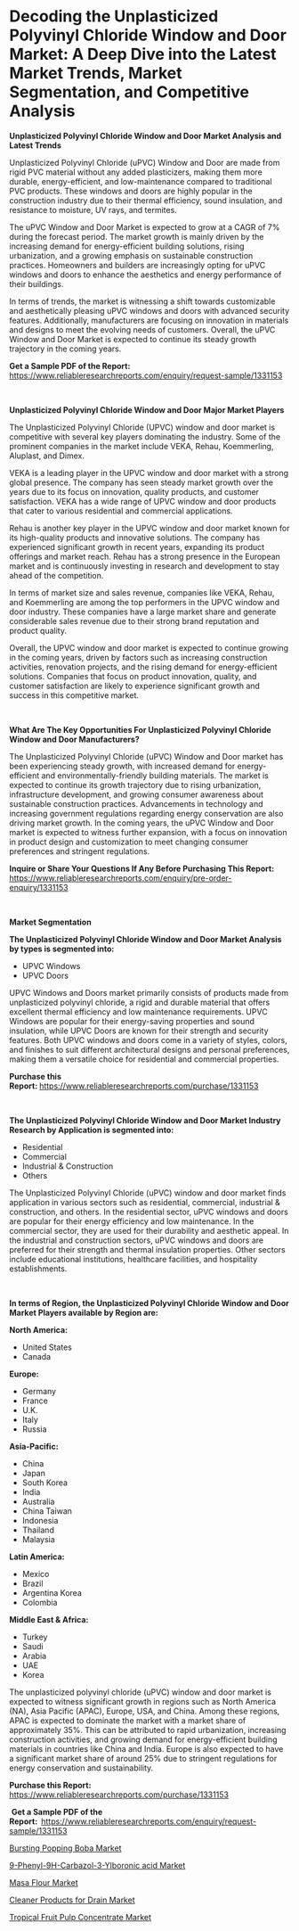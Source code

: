 <p><h1>Decoding the Unplasticized Polyvinyl Chloride Window and Door Market: A Deep Dive into the Latest Market Trends, Market Segmentation, and Competitive Analysis</h1></p><p><strong>Unplasticized Polyvinyl Chloride Window and Door Market Analysis and Latest Trends</strong></p>
<p><p>Unplasticized Polyvinyl Chloride (uPVC) Window and Door are made from rigid PVC material without any added plasticizers, making them more durable, energy-efficient, and low-maintenance compared to traditional PVC products. These windows and doors are highly popular in the construction industry due to their thermal efficiency, sound insulation, and resistance to moisture, UV rays, and termites.</p><p>The uPVC Window and Door Market is expected to grow at a CAGR of 7% during the forecast period. The market growth is mainly driven by the increasing demand for energy-efficient building solutions, rising urbanization, and a growing emphasis on sustainable construction practices. Homeowners and builders are increasingly opting for uPVC windows and doors to enhance the aesthetics and energy performance of their buildings.</p><p>In terms of trends, the market is witnessing a shift towards customizable and aesthetically pleasing uPVC windows and doors with advanced security features. Additionally, manufacturers are focusing on innovation in materials and designs to meet the evolving needs of customers. Overall, the uPVC Window and Door Market is expected to continue its steady growth trajectory in the coming years.</p></p>
<p><strong>Get a Sample PDF of the Report:&nbsp;</strong> <a href="https://www.reliableresearchreports.com/enquiry/request-sample/1331153">https://www.reliableresearchreports.com/enquiry/request-sample/1331153</a></p>
<p>&nbsp;</p>
<p><strong>Unplasticized Polyvinyl Chloride Window and Door Major Market Players</strong></p>
<p><p>The Unplasticized Polyvinyl Chloride (UPVC) window and door market is competitive with several key players dominating the industry. Some of the prominent companies in the market include VEKA, Rehau, Koemmerling, Aluplast, and Dimex. </p><p>VEKA is a leading player in the UPVC window and door market with a strong global presence. The company has seen steady market growth over the years due to its focus on innovation, quality products, and customer satisfaction. VEKA has a wide range of UPVC window and door products that cater to various residential and commercial applications.</p><p>Rehau is another key player in the UPVC window and door market known for its high-quality products and innovative solutions. The company has experienced significant growth in recent years, expanding its product offerings and market reach. Rehau has a strong presence in the European market and is continuously investing in research and development to stay ahead of the competition.</p><p>In terms of market size and sales revenue, companies like VEKA, Rehau, and Koemmerling are among the top performers in the UPVC window and door industry. These companies have a large market share and generate considerable sales revenue due to their strong brand reputation and product quality.</p><p>Overall, the UPVC window and door market is expected to continue growing in the coming years, driven by factors such as increasing construction activities, renovation projects, and the rising demand for energy-efficient solutions. Companies that focus on product innovation, quality, and customer satisfaction are likely to experience significant growth and success in this competitive market.</p></p>
<p>&nbsp;</p>
<p><strong>What Are The Key Opportunities For Unplasticized Polyvinyl Chloride Window and Door Manufacturers?</strong></p>
<p><p>The Unplasticized Polyvinyl Chloride (uPVC) Window and Door market has been experiencing steady growth, with increased demand for energy-efficient and environmentally-friendly building materials. The market is expected to continue its growth trajectory due to rising urbanization, infrastructure development, and growing consumer awareness about sustainable construction practices. Advancements in technology and increasing government regulations regarding energy conservation are also driving market growth. In the coming years, the uPVC Window and Door market is expected to witness further expansion, with a focus on innovation in product design and customization to meet changing consumer preferences and stringent regulations.</p></p>
<p><strong>Inquire or Share Your Questions If Any Before Purchasing This Report:</strong> <a href="https://www.reliableresearchreports.com/enquiry/pre-order-enquiry/1331153">https://www.reliableresearchreports.com/enquiry/pre-order-enquiry/1331153</a></p>
<p>&nbsp;</p>
<p><strong>Market Segmentation</strong></p>
<p><strong>The Unplasticized Polyvinyl Chloride Window and Door Market Analysis by types is segmented into:</strong></p>
<p><ul><li>UPVC Windows</li><li>UPVC Doors</li></ul></p>
<p><p>UPVC Windows and Doors market primarily consists of products made from unplasticized polyvinyl chloride, a rigid and durable material that offers excellent thermal efficiency and low maintenance requirements. UPVC Windows are popular for their energy-saving properties and sound insulation, while UPVC Doors are known for their strength and security features. Both UPVC windows and doors come in a variety of styles, colors, and finishes to suit different architectural designs and personal preferences, making them a versatile choice for residential and commercial properties.</p></p>
<p><strong>Purchase this Report:&nbsp;</strong><a href="https://www.reliableresearchreports.com/purchase/1331153">https://www.reliableresearchreports.com/purchase/1331153</a></p>
<p>&nbsp;</p>
<p><strong>The Unplasticized Polyvinyl Chloride Window and Door Market Industry Research by Application is segmented into:</strong></p>
<p><ul><li>Residential</li><li>Commercial</li><li>Industrial & Construction</li><li>Others</li></ul></p>
<p><p>The Unplasticized Polyvinyl Chloride (uPVC) window and door market finds application in various sectors such as residential, commercial, industrial & construction, and others. In the residential sector, uPVC windows and doors are popular for their energy efficiency and low maintenance. In the commercial sector, they are used for their durability and aesthetic appeal. In the industrial and construction sectors, uPVC windows and doors are preferred for their strength and thermal insulation properties. Other sectors include educational institutions, healthcare facilities, and hospitality establishments.</p></p>
<p>&nbsp;</p>
<p><strong>In terms of Region, the Unplasticized Polyvinyl Chloride Window and Door Market Players available by Region are:</strong></p>
<p>
    <p> <strong> North America: </strong>
        <ul>
            <li>United States</li>
            <li>Canada</li>
        </ul>
        </p> 
    <p> <strong> Europe: </strong>
        <ul>
            <li>Germany</li>
            <li>France</li>
            <li>U.K.</li>
            <li>Italy</li>
            <li>Russia</li>
        </ul>
        </p> 
    <p> <strong> Asia-Pacific: </strong>
        <ul>
            <li>China</li>
            <li>Japan</li>
            <li>South Korea</li>
            <li>India</li>
            <li>Australia</li>
            <li>China Taiwan</li>
            <li>Indonesia</li>
            <li>Thailand</li>
            <li>Malaysia</li>
        </ul>
        </p> 
    <p> <strong> Latin America: </strong>
        <ul>
            <li>Mexico</li>
            <li>Brazil</li>
            <li>Argentina Korea</li>
            <li>Colombia</li>
        </ul>
        </p> 
    <p> <strong> Middle East & Africa: </strong>
        <ul>
            <li>Turkey</li>
            <li>Saudi</li>
            <li>Arabia</li>
            <li>UAE</li>
            <li>Korea</li>
        </ul>
    </p>
    </p>
<p><p>The unplasticized polyvinyl chloride (uPVC) window and door market is expected to witness significant growth in regions such as North America (NA), Asia Pacific (APAC), Europe, USA, and China. Among these regions, APAC is expected to dominate the market with a market share of approximately 35%. This can be attributed to rapid urbanization, increasing construction activities, and growing demand for energy-efficient building materials in countries like China and India. Europe is also expected to have a significant market share of around 25% due to stringent regulations for energy conservation and sustainability.</p></p>
<p><strong>Purchase this Report: </strong><a href="https://www.reliableresearchreports.com/purchase/1331153">https://www.reliableresearchreports.com/purchase/1331153</a></p>
<p>&nbsp;<strong>Get a Sample PDF of the Report:&nbsp;&nbsp;</strong><a href="https://www.reliableresearchreports.com/enquiry/request-sample/1331153">https://www.reliableresearchreports.com/enquiry/request-sample/1331153</a></p>
<p><strong></strong></p>
<p><p><a href="https://medium.com/@kendraadams4456/bursting-popping-boba-market-research-report-its-history-and-forecast-2024-to-2031-9e640aa6cd7b">Bursting Popping Boba Market</a></p><p><a href="https://github.com/mancsybtousav/Market-Research-Report-List-1/blob/main/9-phenyl-9h-carbazol-3-ylboronic-acid-market.md">9-Phenyl-9H-Carbazol-3-Ylboronic acid Market</a></p><p><a href="https://medium.com/@kendraadams4456/masa-flour-market-insights-into-market-cagr-market-trends-and-growth-strategies-72057afb4492">Masa Flour Market</a></p><p><a href="https://github.com/josesg55/Market-Research-Report-List-1/blob/main/cleaner-products-for-drain-market.md">Cleaner Products for Drain Market</a></p><p><a href="https://medium.com/@kendraadams4456/tropical-fruit-pulp-concentrate-market-the-key-to-successful-business-strategy-forecast-till-2031-9eb8841723f4">Tropical Fruit Pulp Concentrate Market</a></p></p>